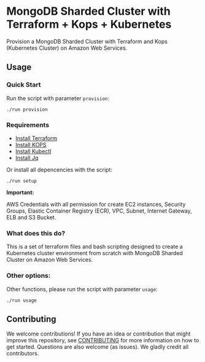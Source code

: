 # MongoDB Sharded Cluster with Terraform + Kops + Kubernetes

Provision a MongoDB Sharded Cluster with Terraform and Kops (Kubernetes Cluster) on Amazon Web Services.

## Usage

### Quick Start

Run the script with parameter ```provision```:

```
./run provision
``` 
 
### Requirements

- [Install Terraform](https://www.terraform.io/intro/getting-started/install.html)
- [Install KOPS](https://github.com/kubernetes/kops#linux)
- [Install Kubectl](https://kubernetes.io/docs/tasks/tools/install-kubectl/#install-kubectl-binary-via-curl)
- [Install Jq](https://stedolan.github.io/jq/download/)

Or install all depencencies with the script:

```
./run setup
``` 

**Important:**

AWS Credentials with all permission for create EC2 instances, Security Groups, Elastic Container Registry (ECR), VPC, Subnet, Internet Gateway, ELB and S3 Bucket.

### What does this do?

This is a set of terraform files and bash scripting designed to create a Kubernetes cluster environment from scratch with MongoDB Sharded Cluster on Amazon Web Services.

### Other options:

Other functions, please run the script with parameter ```usage```:

```
./run usage
``` 

## Contributing

We welcome contributions! If you have an idea or contribution that might improve this repository, see [CONTRIBUTING](https://github.com/zokeber/terraform-kops-k8s-mongodb/blob/master/CONTRIBUTING.md) for more information on how to get started. Questions are also welcome (as issues). We gladly credit all contributors.
